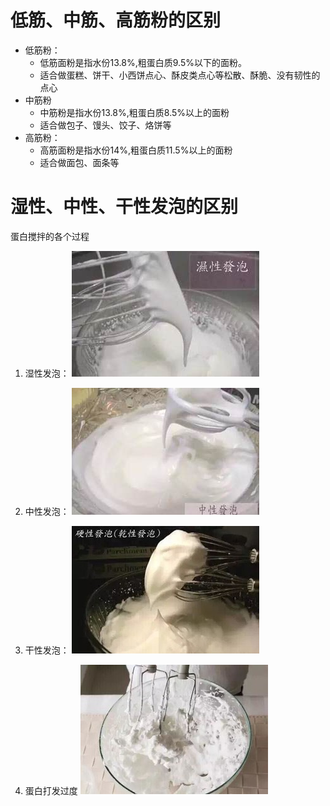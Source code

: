 # 低筋、中筋、高筋粉的区别

- 低筋粉：
  - 低筋面粉是指水份13.8%,粗蛋白质9.5%以下的面粉。
  - 适合做蛋糕、饼干、小西饼点心、酥皮类点心等松散、酥脆、没有韧性的点心
- 中筋粉
  - 中筋粉是指水份13.8%,粗蛋白质8.5%以上的面粉
  - 适合做包子、馒头、饺子、烙饼等
- 高筋粉：
  - 高筋面粉是指水份14%,粗蛋白质11.5%以上的面粉
  - 适合做面包、面条等

# 湿性、中性、干性发泡的区别

蛋白搅拌的各个过程
1. 湿性发泡：
  ![湿性发泡](./img/湿性发泡.jpg)

2. 中性发泡：
  ![中性发泡](./img/中性发泡.jpg)

3. 干性发泡：
  ![干性发泡](./img/硬（干）性发泡.jpg)
  
4. 蛋白打发过度
  ![蛋白打发过度](./img/蛋白打发过度.jpg)

